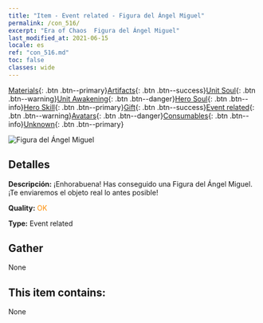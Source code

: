```yaml
---
title: "Item - Event related - Figura del Ángel Miguel"
permalink: /con_516/
excerpt: "Era of Chaos  Figura del Ángel Miguel"
last_modified_at: 2021-06-15
locale: es
ref: "con_516.md"
toc: false
classes: wide
---
```

 [Materials](/ItemsES/){: .btn .btn--primary}[Artifacts](/ItemsES/Artifacts/){: .btn .btn--success}[Unit Soul](/ItemsES/UnitSoul/){: .btn .btn--warning}[Unit Awakening](/ItemsES/UnitAwakening/){: .btn .btn--danger}[Hero Soul](/ItemsES/HeroSoul/){: .btn .btn--info}[Hero Skill](/ItemsES/HeroSkill/){: .btn .btn--primary}[Gift](/ItemsES/Gift/){: .btn .btn--success}[Event related](/ItemsES/Events/){: .btn .btn--warning}[Avatars](/ItemsES/Avatars/){: .btn .btn--danger}[Consumables](/ItemsES/Consumables/){: .btn .btn--info}[Unknown](/ItemsES/Unknown/){: .btn .btn--primary}

 ![Figura del Ángel Miguel](/images/t/i_10007.png)

## Detalles
 **Descripción:** ¡Enhorabuena! Has conseguido una Figura del Ángel Miguel. ¡Te enviaremos el objeto real lo antes posible!

 **Quality:** <span style="color: #FF8C00">OK</span>

 **Type:** Event related

## Gather

  None

## This item contains:

  None

